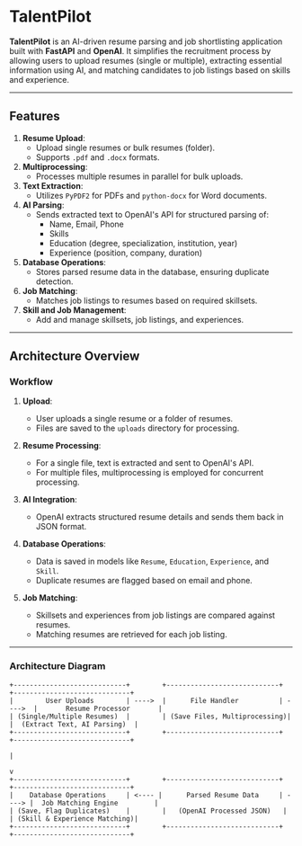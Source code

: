 # TalentPilot

**TalentPilot** is an AI-driven resume parsing and job shortlisting application built with **FastAPI** and **OpenAI**. It simplifies the recruitment process by allowing users to upload resumes (single or multiple), extracting essential information using AI, and matching candidates to job listings based on skills and experience.

---

## Features
1. **Resume Upload**:
   - Upload single resumes or bulk resumes (folder).
   - Supports `.pdf` and `.docx` formats.
2. **Multiprocessing**:
   - Processes multiple resumes in parallel for bulk uploads.
3. **Text Extraction**:
   - Utilizes `PyPDF2` for PDFs and `python-docx` for Word documents.
4. **AI Parsing**:
   - Sends extracted text to OpenAI's API for structured parsing of:
     - Name, Email, Phone
     - Skills
     - Education (degree, specialization, institution, year)
     - Experience (position, company, duration)
5. **Database Operations**:
   - Stores parsed resume data in the database, ensuring duplicate detection.
6. **Job Matching**:
   - Matches job listings to resumes based on required skillsets.
7. **Skill and Job Management**:
   - Add and manage skillsets, job listings, and experiences.

---

## Architecture Overview

### Workflow
1. **Upload**:
   - User uploads a single resume or a folder of resumes.
   - Files are saved to the `uploads` directory for processing.

2. **Resume Processing**:
   - For a single file, text is extracted and sent to OpenAI's API.
   - For multiple files, multiprocessing is employed for concurrent processing.

3. **AI Integration**:
   - OpenAI extracts structured resume details and sends them back in JSON format.

4. **Database Operations**:
   - Data is saved in models like `Resume`, `Education`, `Experience`, and `Skill`.
   - Duplicate resumes are flagged based on email and phone.

5. **Job Matching**:
   - Skillsets and experiences from job listings are compared against resumes.
   - Matching resumes are retrieved for each job listing.

---

### Architecture Diagram

```plaintext
+----------------------------+        +----------------------------+        +-----------------------------+
|        User Uploads        | ---->  |      File Handler          | ---->  |       Resume Processor       |
| (Single/Multiple Resumes)  |        | (Save Files, Multiprocessing)|      |  (Extract Text, AI Parsing)  |
+----------------------------+        +----------------------------+        +-----------------------------+
                                                                                 |
                                                                                 v
+----------------------------+        +----------------------------+        +-----------------------------+
|    Database Operations     | <---- |      Parsed Resume Data     | ----> |  Job Matching Engine         |
| (Save, Flag Duplicates)    |        |   (OpenAI Processed JSON)   |        | (Skill & Experience Matching)|
+----------------------------+        +----------------------------+        +-----------------------------+
